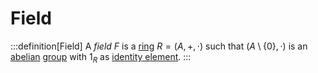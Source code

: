 # Field

:::definition[Field]
A _field_ $F$ is a [ring]() $R = (A, +, \cdot)$ such that $(A\setminus\{0\}, \cdot)$ is an [abelian]() [group]() with $1_R$ as [identity element]().
:::
